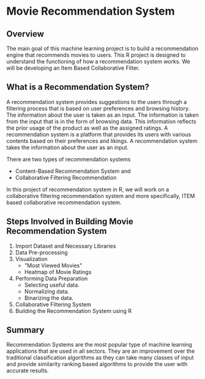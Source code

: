 # Movie Recommendation System

## Overview
The main goal of this machine learning project is to build a recommendation engine that recommends movies to users.
This R project is designed to understand the functioning of how a recommendation system works. 
We will be developing an Item Based Collaborative Filter.

## What is a Recommendation System?
A recommendation system provides suggestions to the users through a filtering process that is based on user preferences and browsing history. 
The information about the user is taken as an input. The information is taken from the input that is in the form of browsing data. 
This information reflects the prior usage of the product as well as the assigned ratings. 
A recommendation system is a platform that provides its users with various contents based on their preferences and likings. 
A recommendation system takes the information about the user as an input.

There are two types of recommendation systems 
  - Content-Based Recommendation System and 
  - Collaborative Filtering Recommendation 

In this project of recommendation system in R, we will work on a collaborative filtering recommendation system and more specifically, ITEM based collaborative recommendation system.

## Steps Involved in Building Movie Recommendation System
1. Import Dataset and Necessary Libraries
2. Data Pre-processing
3. Visualization 
   - "Most Viewed Movies"
   -  Heatmap of Movie Ratings
4. Performing Data Preparation
   - Selecting useful data.
   - Normalizing data.
   - Binarizing the data.
5. Collaborative Filtering System
6. Building the Recommendation System using R

## Summary
Recommendation Systems are the most popular type of machine learning applications that are used in all sectors. They are an improvement over the traditional classification algorithms as they can take many classes of input and provide similarity ranking based algorithms to provide the user with accurate results. 
